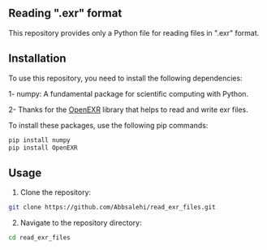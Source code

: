 ## Reading ".exr" format
This repository provides only a Python file for reading files in ".exr" format.

## Installation

To use this repository, you need to install the following dependencies:

1- numpy: A fundamental package for scientific computing with Python.


2- Thanks for the [OpenEXR]([https://openexr.com/en/latest/](https://github.com/AcademySoftwareFoundation/openexr)) library that helps to read and write exr files.

To install these packages, use the following pip commands:

```bash
pip install numpy
pip install OpenEXR
```

## Usage

1. Clone the repository:

```bash 
git clone https://github.com/Abbsalehi/read_exr_files.git
```
2. Navigate to the repository directory:
```bash
cd read_exr_files
```
